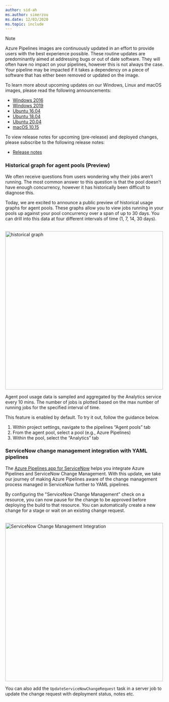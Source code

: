```yaml
---
author: sid-ah
ms.author: simerzou
ms.date: 12/03/2020
ms.topic: include
---
```


> [!NOTE]
> Azure Pipelines images are continuously updated in an effort to provide users with the best experience possible. These routine updates are predominantly aimed at addressing bugs or out of date software. They will often have no impact on your pipelines, however this is not always the case. Your pipeline may be impacted if it takes a dependency on a piece of software that has either been removed or updated on the image.
>
> To learn more about upcoming updates on our Windows, Linux and macOS images, please read the following announcements:
>
> - [Windows 2016](https://github.com/actions/virtual-environments/blob/d6d20c9d84ca1e4f4d1c9767bc00ce26d226c7f9/images/win/Windows2016-Readme.md)
> - [Windows 2019](https://github.com/actions/virtual-environments/blob/d6d20c9d84ca1e4f4d1c9767bc00ce26d226c7f9/images/win/Windows2019-Readme.md)
> - [Ubuntu 16.04](https://github.com/actions/virtual-environments/blob/d6d20c9d84ca1e4f4d1c9767bc00ce26d226c7f9/images/linux/Ubuntu1604-README.md)
> - [Ubuntu 18.04](https://github.com/actions/virtual-environments/blob/d6d20c9d84ca1e4f4d1c9767bc00ce26d226c7f9/images/linux/Ubuntu1804-README.md)
> - [Ubuntu 20.04](https://github.com/actions/virtual-environments/blob/d6d20c9d84ca1e4f4d1c9767bc00ce26d226c7f9/images/linux/Ubuntu2004-README.md)
> - [macOS 10.15](https://github.com/actions/virtual-environments/blob/d6d20c9d84ca1e4f4d1c9767bc00ce26d226c7f9/images/macos/macos-10.15-Readme.md)
>
> To view release notes for upcoming (pre-release) and deployed changes, please subscribe to the following release notes:
>
> - [Release notes](https://github.com/actions/virtual-environments/releases)

### Historical graph for agent pools (Preview)

We often receive questions from users wondering why their jobs aren’t running. The most common answer to this question is that the pool doesn’t have enough concurrency, however it has historically been difficult to diagnose this. 

Today, we are excited to announce a public preview of historical usage graphs for agent pools. These graphs allow you to view jobs running in your pools up against your pool concurrency over a span of up to 30 days. You can drill into this data at four different intervals of time (1, 7, 14, 30 days).  
  
<br><img src="../../media/179-pipelines-0-0.png" width="500" alt="historical graph">

Agent pool usage data is sampled and aggregated by the Analytics service every 10 mins. The number of jobs is plotted based on the max number of running jobs for the specified interval of time.

This feature is enabled by default. To try it out, follow the guidance below.

1. Within project settings, navigate to the pipelines “Agent pools” tab
2. From the agent pool, select a pool (e.g., Azure Pipelines)
3. Within the pool, select the “Analytics” tab

### ServiceNow change management integration with YAML pipelines

The [Azure Pipelines app for ServiceNow](https://marketplace.visualstudio.com/items?itemName=ms-vscs-rm.vss-services-servicenowchangerequestmanagement) helps you integrate Azure Pipelines and ServiceNow Change Management. With this update, we take our journey of making Azure Pipelines aware of the change management process managed in ServiceNow further to YAML pipelines. 

By configuring the "ServiceNow Change Management" check on a resource, you can now pause for the change to be approved before deploying the build to that resource. You can automatically create a new change for a stage or wait on an existing change request.
  
<br><img src="../../media/179-pipelines-0-1.png" width="500" alt="ServiceNow Change Management Integration">

You can also add the `UpdateServiceNowChangeRequest` task in a server job to update the change request with deployment status, notes etc.  
